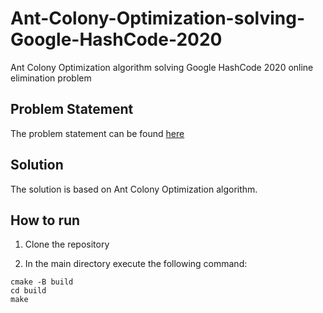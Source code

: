 
# Ant-Colony-Optimization-solving-Google-HashCode-2020

Ant Colony Optimization algorithm solving Google HashCode 2020 online elimination problem  

## Problem Statement

The problem statement can be found [here](
https://storage.googleapis.com/coding-competitions.appspot.com/HC/2020/hashcode_2020_online_qualification_round.pdf)

## Solution

The solution is based on Ant Colony Optimization algorithm.

## How to run


1. Clone the repository


2. In the main directory execute the following command:

```
cmake -B build
cd build
make
```
